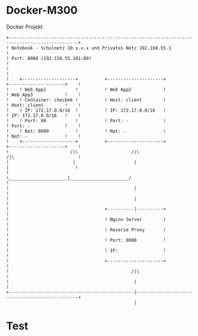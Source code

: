 # Docker-M300
Docker Projekt

    +------------------------------------------------------------------------------------------------+
    ! Notebook - Schulnetz 10.x.x.x und Privates Netz 192.168.55.1                                   !                 
    ! Port: 8080 (192.158.55.101:80)                                                                 !	
    !                                                                                                !	
    !    +--------------------+          +---------------------+          +---------------------+    !
    !    ! Web App1           !          ! Web App2            !          ! Web App3            !    ! 
    !    ! Container: checkmk !          ! Host: client        !          ! Host: client        !    !
    !    ! IP: 172.17.0.0/16  !          ! IP: 172.17.0.0/16   !          ! IP: 172.17.0.0/16   !    !
    !    ! Port: 80           !          ! Port: -             !          ! Port: -             !    !
    !    ! Nat: 8080          !          ! Nat: -              !          ! Nat: -              !    !
    !    +--------------------+          +---------------------+          +---------------------+    !
    !                       /|\                    /|\                    /|\                        !
    !                        |                      |                      |                         !
    !                        \______________________|______________________/                         !
    !                                               |                                                !
    !                                               |                                                !
    !                                    +----------|----------+                                     !
    !                                    ! Nginx Server        !                                     !
    !                                    ! Reverse Proxy       !                                     !
    !                                    ! Port: 8080          !                                     !
    !                                    ! IP:                 !                                     !
    !                                    +---------------------+                                     !
    !                                              /|\                                               !
    !                                               |                                                !
    +-----------------------------------------------|------------------------------------------------+
                                                    |
# Test
